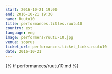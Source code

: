 ```yaml
---
start: 2016-10-21 19:00
end: 2016-10-21 19:30
name: Ruutu10
title: performances.titles.ruutu10
country: est
language: eng
image: performers/ruutu-10.jpg
venue: soprus
ticket_url: performances.ticket_links.ruutu10
date: 2016-10-21
---
```


{% tf performances/ruutu10.md %}
